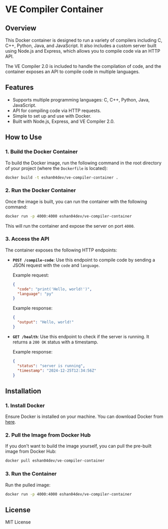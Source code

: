 # VE Compiler Container

## Overview
This Docker container is designed to run a variety of compilers including C, C++, Python, Java, and JavaScript. It also includes a custom server built using Node.js and Express, which allows you to compile code via an HTTP API.

The VE Compiler 2.0 is included to handle the compilation of code, and the container exposes an API to compile code in multiple languages.

## Features
- Supports multiple programming languages: C, C++, Python, Java, JavaScript.
- API for compiling code via HTTP requests.
- Simple to set up and use with Docker.
- Built with Node.js, Express, and VE Compiler 2.0.

## How to Use

### 1. Build the Docker Container
To build the Docker image, run the following command in the root directory of your project (where the `Dockerfile` is located):

```bash
docker build -t eshan04dev/ve-compiler-container .
```

### 2. Run the Docker Container
Once the image is built, you can run the container with the following command:

```bash
docker run -p 4000:4000 eshan04dev/ve-compiler-container
```

This will run the container and expose the server on port `4000`.

### 3. Access the API
The container exposes the following HTTP endpoints:

- **`POST /compile-code`**: Use this endpoint to compile code by sending a JSON request with the `code` and `language`.

  Example request:
  ```json
  {
    "code": "print('Hello, world!')",
    "language": "py"
  }
  ```

  Example response:
  ```json
  {
    "output": "Hello, world!"
  }
  ```

- **`GET /health`**: Use this endpoint to check if the server is running. It returns a `200 OK` status with a timestamp.

  Example response:
  ```json
  {
    "status": "server is running",
    "timestamp": "2024-12-25T12:34:56Z"
  }
  ```

## Installation

### 1. Install Docker
Ensure Docker is installed on your machine. You can download Docker from [here](https://www.docker.com/get-started).

### 2. Pull the Image from Docker Hub
If you don't want to build the image yourself, you can pull the pre-built image from Docker Hub:

```bash
docker pull eshan04dev/ve-compiler-container
```

### 3. Run the Container
Run the pulled image:

```bash
docker run -p 4000:4000 eshan04dev/ve-compiler-container
```

## License
MIT License
```
